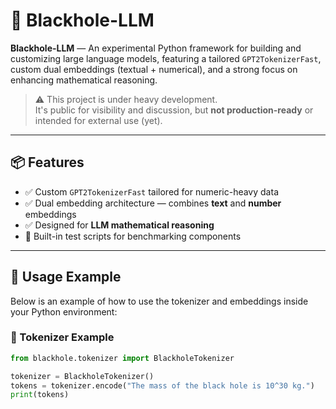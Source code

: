 # 🌌 Blackhole-LLM

**Blackhole-LLM** — An experimental Python framework for building and customizing large language models, featuring a tailored `GPT2TokenizerFast`, custom dual embeddings (textual + numerical), and a strong focus on enhancing mathematical reasoning.

> ⚠️ This project is under heavy development.  
> It's public for visibility and discussion, but **not production-ready** or intended for external use (yet).

---

## 📦 Features

- ✅ Custom `GPT2TokenizerFast` tailored for numeric-heavy data
- ✅ Dual embedding architecture — combines **text** and **number** embeddings
- ✅ Designed for **LLM mathematical reasoning**
- 🧪 Built-in test scripts for benchmarking components

---

## 🚀 Usage Example

Below is an example of how to use the tokenizer and embeddings inside your Python environment:

### 🔹 Tokenizer Example

```python
from blackhole.tokenizer import BlackholeTokenizer

tokenizer = BlackholeTokenizer()
tokens = tokenizer.encode("The mass of the black hole is 10^30 kg.")
print(tokens)
